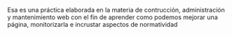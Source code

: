 Esa es una práctica elaborada en la materia de contrucción, administración y mantenimiento web con el fin de aprender como podemos mejorar una página, monitorizarla e incrustar aspectos de normatividad 
